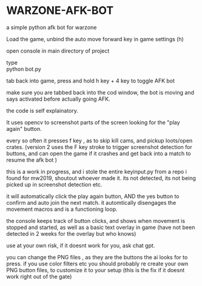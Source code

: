 # WARZONE-AFK-BOT
a simple python afk bot for warzone 

Load the game, unbind the auto move forward key in game settings (h)

open console in main directory of project

type  
python bot.py


tab back into game,  press and hold h key + 4 key to toggle AFK bot

make sure you are tabbed back into the cod window, the bot is moving and says activated before actually going AFK.

the code is self explainatory. 

It uses opencv to screenshot parts of the screen looking for the "play again" button.

every so often it presses f key , as to skip kill cams, and pickup loots/open crates.
(version 2 uses the F key stroke to trigger screenshot detection for buttons, and can open the game if it crashes and get back into  a match to resume the afk bot )

this is a work in progress, and i stole the entire keyinput.py from a repo i found for mw2019, shoutout whoever made it.
its not detected, its not being picked up in screenshot detection etc.

it will automatically click the play again button, AND the yes button to confirm and auto join the next match.
it automtically disengages the movement macros and is a functioning loop.

the console keeps track of button clicks, and shows when movement is stopped and started, as well as a basic text overlay in game
(have not been detected in 2 weeks for the overlay but who knows)

use at your own risk, if it doesnt work for you, ask chat gpt.

you can change the PNG files , as they are the buttons the ai looks for to press.  if you use color filters etc you should probably re create your own PNG button files, to customize it to your setup  (this is the fix if it doesnt work right out of the gate)
